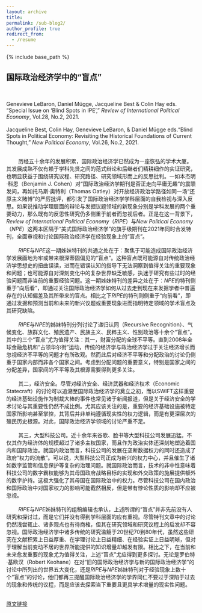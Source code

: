 ```yaml
---
layout: archive
title: 
permalink: /sub-blog2/
author_profile: true
redirect_from:
  - /resume
---
```


{% include base_path %}

## 国际政治经济学中的“盲点”
<br>

Genevieve LeBaron, Daniel Mügge, Jacqueline Best & Colin Hay eds. “Special Issue on ‘Blind Spots in IPE’,” *Review of International Political Economy*, Vol.28, No.2, 2021.<br>
<br>
Jacqueline Best, Colin Hay, Genevieve LeBaron, & Daniel Mügge eds.“Blind Spots in Political Economy: Revisiting the Historical Foundations of Current Thought,” *New Political Economy*, Vol.26, No.2, 2021.<br>
<br>

&emsp;&emsp; 历经五十余年的发展积累，国际政治经济学已然成为一座恢弘的学术大厦。其发展成熟不仅有赖于学科先贤之间的范式辩论和后继者们精耕细作的实证研究，也明显获益于围绕研究议程、研究路径、研究领域形而上的反思批判。一如本杰明·科恩（Benjamin J. Cohen）对“国际政治经济学期刊是否正走向平庸无趣”的震聩发问，再如托马斯·奥特利（Thomas Oatley）对开放经济政治学路径如同一场“还原主义赌博”的严厉批评，都引发了国际政治经济学学科层面的自我检视与深入反思。如果说推动学理层面的辩论与发掘议题领域的新现象分别是学科发展的两个重要动力，那么既有的反思性研究仍多侧重于前者而忽视后者。正是在这一背景下，*Review of International Political Economy*（*RIPE*）与*New Political Economy*（*NPE*）这两本区隔于“美式国际政治经济学”的旗手级期刊在2021年同时合发特刊，全面审视和讨论国际政治经济学在经验现象上的“盲点”。<br>
<br>
&emsp;&emsp; *RIPE*与*NPE*这一期姊妹特刊的共通之处在于：聚焦于可能造成国际政治经济学发展画地为牢或带来根深蒂固偏见的“盲点”。这种盲点既可能源自对传统政治经济学思想史的扭曲误读，进而在错误认知的指导下无法洞察到值得关注的重要现象和问题；也可能源自对深刻变化中的复杂世界缺乏敏感，执迷于研究有些过时的经验问题而非当前的重要经验问题。这一期姊妹特刊的差异之处在于：*NPE*的特刊侧重于“向后看”，即通过关注国际政治经济学如何从过去走到现在来发掘学者中普遍存在的认知偏差及其所带来的盲点。相比之下*RIPE*的特刊则侧重于“向前看”，即通过发掘和预测当前和未来的新兴议题或重要现象进而指明特定领域的学术盲点及其研究缺陷。<br>
<br>
&emsp;&emsp; *RIPE*与*NPE*的姊妹特刊分列讨论了递归认同（Recursive Recognition）、气候变化、族群文化、殖民遗产、民族主义、民粹主义、性别政治等十余个“盲点”。其中的三个“盲点”尤为值得关注：其一，财富分配的全球不平等。直到2008年全球金融危机和“占领华尔街”运动，传统的经济学与政治经济学过于关注经济增长而忽视经济不平等的问题才有所改观。然而此后对经济不平等和分配政治的讨论仍侧重于国家内部而非各个国家之间。考虑到分配问题的重要意义，特别是国家之间的分配差异，国家间的不平等及其根源需要得到更多关注。<br>
<br>
&emsp;&emsp; 其二，经济安全。尽管对经济安全、经济武器和经济权术（Economic Statecraft）的讨论可以追溯至国际政治经济学的奠立之初，而以SWIFT这样重要的经济基础设施作为制裁大棒的事件也常见诸于新闻报道，但是关于经济安全的学术讨论与其重要性仍然不成比例。尤其应该关注的是，重要的经济基础设施被特定国家所影响甚至掌控，其背后并非单纯遵循现实性的权力逻辑，而是有更深层次的殖民历史根源。对此，国际政治经济学领域的讨论严重不足。<br>
<br>
&emsp;&emsp; 其三，大型科技公司。近十余年来谷歌、脸书等大型科技公司发展迅猛。不仅其作为经济体的规模超过了诸多主权国家，而且作为政治实体还深刻地塑造着国内和国际政治。就国内政治而言，科技公司的发展在垄断数据权力的同时还造成了政府“权力的流散”。可以说，大型科技公司正成为新兴的权力中心，并且催生了诸如数字监管和信息保护等复杂的治理问题。就国际政治而言，技术的非中性意味着科技公司的数字霸权能够为其母国政府战略目标的实现和外交政策的施展提供额外的数字护持。这极大强化了其母国在国际政治中的权力。尽管科技公司在国内政治和国际政治中对国家权力的影响可能截然相反，但是带有悖论性质的影响却不应被忽视。<br>
<br>
&emsp;&emsp; *RIPE*与*NPE*姊妹特刊的组稿编辑也承认，上述所谓的“盲点”并非先前没有人研究和探讨过，而是它们并没有得到学科层面的应有重视。尽管特刊文章中的讨论仍然浅尝辄止、诸多观点也有待商榷，但其在研究领域和研究议程上的启发却不容忽视。国际政治经济学中诸多传统的研究滥觞于20世纪70到80年代，虽然这些研究在文献积累上日益厚重、在学理讨论上日益精细、在经验实证上日益明晰，但对于理解当前变动不居的世界所能提供的知识增量却越发有限。相比之下，在当前和未来愈发重要的现象尤为值得关注，上述“盲点”尤应得到更多探讨。无论是罗伯特·基欧汉（Robert Keohane）在对“旧的国际政治经济学与新的国际政治经济学”的讨论中所列出的世界五大变化，还是*RIPE*与*NPE*姊妹特刊对于经验现象上数十个“盲点”的讨论，他们都再三提醒国际政治经济学的学界同仁不要过于深陷于过去的现象和传统的议程，而是应该去探索当下重要且更具学术增量的现实性问题。<br>
<br>

[原文链接](https://mp.weixin.qq.com/s/LAxk-0BM7H6_VoUdbqtEGw)

